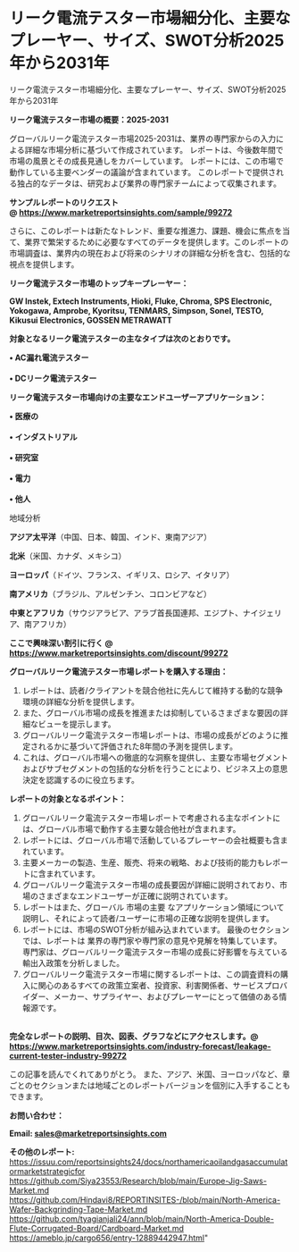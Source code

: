 # リーク電流テスター市場細分化、主要なプレーヤー、サイズ、SWOT分析2025年から2031年
リーク電流テスター市場細分化、主要なプレーヤー、サイズ、SWOT分析2025年から2031年

<strong><b>リーク電流テスター市場の概要：2025-2031</b></strong>

グローバルリーク電流テスター市場2025-2031は、業界の専門家からの入力による詳細な市場分析に基づいて作成されています。 レポートは、今後数年間で市場の風景とその成長見通しをカバーしています。 レポートには、この市場で動作している主要ベンダーの議論が含まれています。 このレポートで提供される独占的なデータは、研究および業界の専門家チームによって収集されます。

<strong>サンプルレポートのリクエスト @ <a href=https://www.marketreportsinsights.com/sample/99272>https://www.marketreportsinsights.com/sample/99272</a></strong>

さらに、このレポートは新たなトレンド、重要な推進力、課題、機会に焦点を当て、業界で繁栄するために必要なすべてのデータを提供します。このレポートの市場調査は、業界内の現在および将来のシナリオの詳細な分析を含む、包括的な視点を提供します。

<strong>リーク電流テスター市場のトップキープレーヤー：</strong>

<strong>GW Instek, Extech Instruments, Hioki, Fluke, Chroma, SPS Electronic, Yokogawa, Amprobe, Kyoritsu, TENMARS, Simpson, Sonel, TESTO, Kikusui Electronics, GOSSEN METRAWATT</strong>

<strong><b>対象となるリーク電流テスターの主なタイプは次のとおりです。</b></strong>

<strong>• AC漏れ電流テスター<br><br>• DCリーク電流テスター</strong>

<strong><b>リーク電流テスター市場向けの主要なエンドユーザーアプリケーション：</b></strong>

<strong>• 医療の<br><br>• インダストリアル<br><br>• 研究室<br><br>• 電力<br><br>• 他人</strong>

 地域分析

<strong><b>アジア太平洋</b></strong>（中国、日本、韓国、インド、東南アジア）

<strong><b>北米</b></strong>（米国、カナダ、メキシコ）

<strong><b>ヨーロッパ</b></strong>（ドイツ、フランス、イギリス、ロシア、イタリア）

<strong><b>南アメリカ</b></strong>（ブラジル、アルゼンチン、コロンビアなど）

<strong><b>中東とアフリカ</b></strong>（サウジアラビア、アラブ首長国連邦、エジプト、ナイジェリア、南アフリカ）

<strong>ここで興味深い割引に行く @ <a href=https://www.marketreportsinsights.com/discount/99272>https://www.marketreportsinsights.com/discount/99272</a></strong>

<strong><b>グローバルリーク電流テスター市場レポートを購入する理由：</b></strong>
<ol>
  <li>レポートは、読者/クライアントを競合他社に先んじて維持する動的な競争環境の詳細な分析を提供します。</li>
  <li>また、グローバル市場の成長を推進または抑制しているさまざまな要因の詳細なビューを提示します。</li>
  <li>グローバルリーク電流テスター市場レポートは、市場の成長がどのように推定されるかに基づいて評価された8年間の予測を提供します。</li>
  <li>これは、グローバル市場への徹底的な洞察を提供し、主要な市場セグメントおよびサブセグメントの包括的な分析を行うことにより、ビジネス上の意思決定を認識するのに役立ちます。</li>
</ol>
<strong><b>レポートの対象となるポイント：</b></strong>
<ol>
  <li>グローバルリーク電流テスター市場レポートで考慮される主なポイントには、グローバル市場で動作する主要な競合他社が含まれます。</li>
  <li>レポートには、グローバル市場で活動しているプレーヤーの会社概要も含まれています。</li>
  <li>主要メーカーの製造、生産、販売、将来の戦略、および技術的能力もレポートに含まれています。</li>
  <li>グローバルリーク電流テスター市場の成長要因が詳細に説明されており、市場のさまざまなエンドユーザーが正確に説明されています。</li>
  <li>レポートはまた、グローバル 市場の主要 なアプリケーション領域について説明し、それによって読者/ユーザーに市場の正確な説明を提供します。</li>
  <li>レポートには、市場のSWOT分析が組み込まれています。 最後のセクションでは、レポートは 業界の専門家や専門家の意見や見解を特集しています。 専門家は、グローバルリーク電流テスター市場の成長に好影響を与えている輸出入政策を分析しました。</li>
  <li>グローバルリーク電流テスター市場に関するレポートは、この調査資料の購入に関心のあるすべての政策立案者、投資家、利害関係者、サービスプロバイダー、メーカー、サプライヤー、およびプレーヤーにとって価値のある情報源です。</li>
</ol><br>
<strong>完全なレポートの説明、目次、図表、グラフなどにアクセスします。@ <a href=https://www.marketreportsinsights.com/industry-forecast/leakage-current-tester-industry-99272>https://www.marketreportsinsights.com/industry-forecast/leakage-current-tester-industry-99272</a></strong>

この記事を読んでくれてありがとう。 また、アジア、米国、ヨーロッパなど、章ごとのセクションまたは地域ごとのレポートバージョンを個別に入手することもできます。

<strong><b>お問い合わせ：</b></strong>

<strong>Email: </strong><a href=mailto:sales@marketreportsinsights.com><strong>sales@marketreportsinsights.com</strong></a>

<strong>その他のレポート:</strong>
<br>
<a href=https://issuu.com/reportsinsights24/docs/northamericaoilandgasaccumulatormarketstrategicfor>https://issuu.com/reportsinsights24/docs/northamericaoilandgasaccumulatormarketstrategicfor</a>
<br>
<a href=https://github.com/Siya23553/Research/blob/main/Europe-Jig-Saws-Market.md>https://github.com/Siya23553/Research/blob/main/Europe-Jig-Saws-Market.md</a>
<br>
<a href=https://github.com/Hindavi8/REPORTINSITES-/blob/main/North-America-Wafer-Backgrinding-Tape-Market.md>https://github.com/Hindavi8/REPORTINSITES-/blob/main/North-America-Wafer-Backgrinding-Tape-Market.md</a>
<br>
<a href=https://github.com/tyagianjali24/ann/blob/main/North-America-Double-Flute-Corrugated-Board/Cardboard-Market.md>https://github.com/tyagianjali24/ann/blob/main/North-America-Double-Flute-Corrugated-Board/Cardboard-Market.md</a>
<br>
<a href=https://ameblo.jp/cargo656/entry-12889442947.html>https://ameblo.jp/cargo656/entry-12889442947.html</a>"
